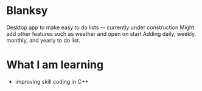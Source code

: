 # Blanksy
Desktop app to make easy to do lists -- currently under construction
Might add other features such as weather and open on start
Adding daily, weekly, monthly, and yearly to do list.

# What I am learning
 - improving skill coding in C++
